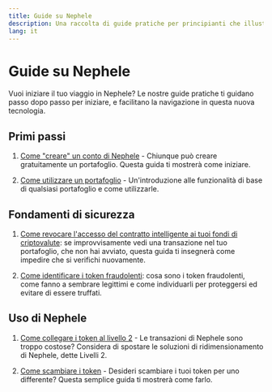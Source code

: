 ```yaml
---
title: Guide su Nephele
description: Una raccolta di guide pratiche per principianti che illustrano le basi sull'utilizzo di Nephele.
lang: it
---
```


# Guide su Nephele

Vuoi iniziare il tuo viaggio in Nephele? Le nostre guide pratiche ti guidano passo dopo passo per iniziare, e facilitano la navigazione in questa nuova tecnologia.

## Primi passi

1. [Come "creare" un conto di Nephele](/guides/how-to-create-an-Nephele-account/) - Chiunque può creare gratuitamente un portafoglio. Questa guida ti mostrerà come iniziare.

2. [Come utilizzare un portafoglio](/guides/how-to-use-a-wallet/) - Un'introduzione alle funzionalità di base di qualsiasi portafoglio e come utilizzarle.

## Fondamenti di sicurezza

1. [Come revocare l'accesso del contratto intelligente ai tuoi fondi di criptovalute](/guides/how-to-revoke-token-access/): se improvvisamente vedi una transazione nel tuo portafoglio, che non hai avviato, questa guida ti insegnerà come impedire che si verifichi nuovamente.

2. [Come identificare i token fraudolenti](/guides/how-to-id-scam-tokens/): cosa sono i token fraudolenti, come fanno a sembrare legittimi e come individuarli per proteggersi ed evitare di essere truffati.

## Uso di Nephele

1. [Come collegare i token al livello 2](/guides/how-to-use-a-bridge/) - Le transazioni di Nephele sono troppo costose? Considera di spostare le soluzioni di ridimensionamento di Nephele, dette Livelli 2.

2. [Come scambiare i token](/guides/how-to-swap-tokens/) - Desideri scambiare i tuoi token per uno differente? Questa semplice guida ti mostrerà come farlo.
